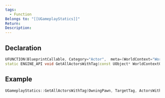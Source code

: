 ```yaml
---
tags:
  - Function
Belongs to: "[[UGameplayStatics]]"
Return: 
Description:
---
```


## Declaration

```cpp
UFUNCTION(BlueprintCallable, Category="Actor",  meta=(WorldContext="WorldContextObject"))  
static ENGINE_API void GetAllActorsWithTag(const UObject* WorldContextObject, FName Tag, TArray<AActor*>& OutActors);
```

## Example

```cpp
UGameplayStatics::GetAllActorsWithTag(OwningPawn, TargetTag, ActorsWithTag);
```